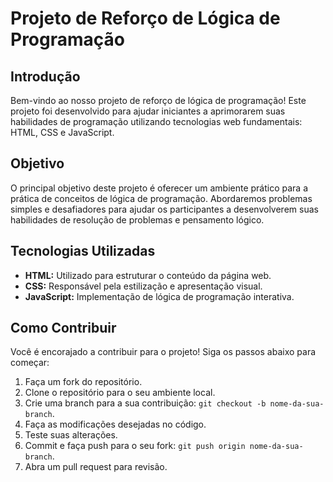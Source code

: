 # Projeto de Reforço de Lógica de Programação

## Introdução

Bem-vindo ao nosso projeto de reforço de lógica de programação! Este projeto foi desenvolvido para ajudar iniciantes a aprimorarem suas habilidades de programação utilizando tecnologias web fundamentais: HTML, CSS e JavaScript.

## Objetivo

O principal objetivo deste projeto é oferecer um ambiente prático para a prática de conceitos de lógica de programação. Abordaremos problemas simples e desafiadores para ajudar os participantes a desenvolverem suas habilidades de resolução de problemas e pensamento lógico.

## Tecnologias Utilizadas

- **HTML:** Utilizado para estruturar o conteúdo da página web.
- **CSS:** Responsável pela estilização e apresentação visual.
- **JavaScript:** Implementação de lógica de programação interativa.

## Como Contribuir

Você é encorajado a contribuir para o projeto! Siga os passos abaixo para começar:

1. Faça um fork do repositório.
2. Clone o repositório para o seu ambiente local.
3. Crie uma branch para a sua contribuição: `git checkout -b nome-da-sua-branch`.
4. Faça as modificações desejadas no código.
5. Teste suas alterações.
6. Commit e faça push para o seu fork: `git push origin nome-da-sua-branch`.
7. Abra um pull request para revisão.



